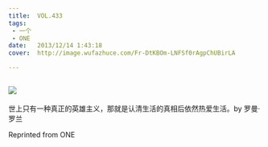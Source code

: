 ```yaml
---
title:	VOL.433
tags:
 - 一个
 - ONE
date:	2013/12/14 1:43:18
cover:	http://image.wufazhuce.com/Fr-DtKBOm-LNFSf0rAgpChUBirLA

---
```

![](http://image.wufazhuce.com/Fr-DtKBOm-LNFSf0rAgpChUBirLA)
---

世上只有一种真正的英雄主义，那就是认清生活的真相后依然热爱生活。by 罗曼·罗兰
 
Reprinted from ONE
